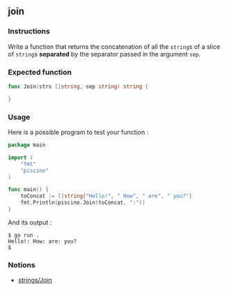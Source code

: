 ## join

### Instructions

Write a function that returns the concatenation of all the `string`s of a slice of `string`s **separated** by the separator passed in the argument `sep`.

### Expected function

```go
func Join(strs []string, sep string) string {

}
```

### Usage

Here is a possible program to test your function :

```go
package main

import (
	"fmt"
	"piscine"
)

func main() {
	toConcat := []string{"Hello!", " How", " are", " you?"}
	fmt.Println(piscine.Join(toConcat, ":"))
}
```

And its output :

```console
$ go run .
Hello!: How: are: you?
$
```

### Notions

- [strings/Join](https://golang.org/pkg/strings/#Join)
